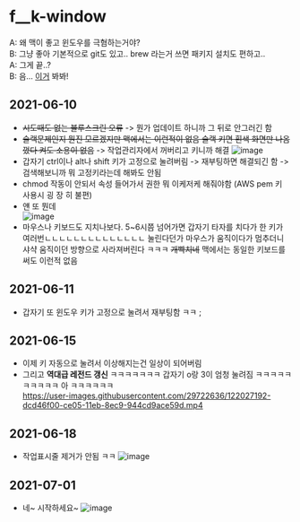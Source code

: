 # f__k-window
A: 왜 맥이 좋고 윈도우를 극혐하는거야? \
B: 그냥 좋아 기본적으로 git도 있고.. brew 라는거 쓰면 패키지 설치도 편하고.. \
A: 그게 끝..? \
B: 음... [이거](https://github.com/KimGenius/f__k-window) 봐봐!

## 2021-06-10
- ~~시도때도 없는 블루스크린 오류~~ -> 뭔가 업데이트 하니까 그 뒤로 안그러긴 함 
- ~~슬랙문제인지 뭔진 모르겠지만 맥에서는 이런적이 없음 슬랙 키면 흰색 화면만 나옴 껐다 켜도 소용이 없음~~ -> 작업관리자에서 꺼버리고 키니까 해결
![image](https://user-images.githubusercontent.com/29722636/121446898-88795b80-c9cf-11eb-8f17-384504c6a551.png)
- 갑자기 ctrl이나 alt나 shift 키가 고정으로 눌려버림 -> 재부팅하면 해결되긴 함 -> 검색해보니까 뭐 고정키라는데 해봐도 안됨
- chmod 작동이 안되서 속성 들어가서 권한 뭐 이케저케 해줘야함 (AWS pem 키 사용시 굉 장 히 불편)
- 얜 또 뭔데 \
![image](https://user-images.githubusercontent.com/29722636/121450220-443d8980-c9d6-11eb-98a0-3e8990e9b41e.png)
- 마우스나 키보드도 지치나보다. 5~6시쯤 넘어가면 갑자기 타자를 치다가 한 키가 여러번ㄴㄴㄴㄴㄴㄴㄴㄴㄴㄴㄴㄴㄴㄴ 눌린다던가 마우스가 움직이다가 멈추더니 샤샥 움직이던 방향으로 사라져버린다 ㅋㅋㅋ ~~개빡치네~~ 맥에서는 동일한 키보드를 써도 이런적 없음

## 2021-06-11
- 갑자기 또 윈도우 키가 고정으로 눌려서 재부팅함 ㅋㅋ ;


## 2021-06-15
- 이제 키 자동으로 눌려서 이상해지는건 일상이 되어버림
- 그리고 **역대급 레전드 갱신** ㅋㅋㅋㅋㅋㅋㅋ 갑자기 o랑 3이 엄청 눌려짐 ㅋㅋㅋㅋㅋㅋㅋㅋㅋㅋ 아 ㅋㅋㅋㅋㅋㅋ \
https://user-images.githubusercontent.com/29722636/122027192-dcd46f00-ce05-11eb-8ec9-944cd9ace59d.mp4

## 2021-06-18
- 작업표시줄 제거가 안됨 ㅋㅋ
![image](https://user-images.githubusercontent.com/29722636/122493951-83498b80-d023-11eb-9441-8c2e4d5653ed.png)

## 2021-07-01
- 네~ 시작하세요~
![image](https://user-images.githubusercontent.com/29722636/124055083-3b345b00-da5e-11eb-9e07-c4819803d48c.png)

